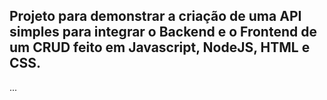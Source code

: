 ## Projeto para demonstrar a criação de uma API simples para integrar o Backend e o Frontend de um CRUD feito em Javascript, NodeJS, HTML e CSS.

...
